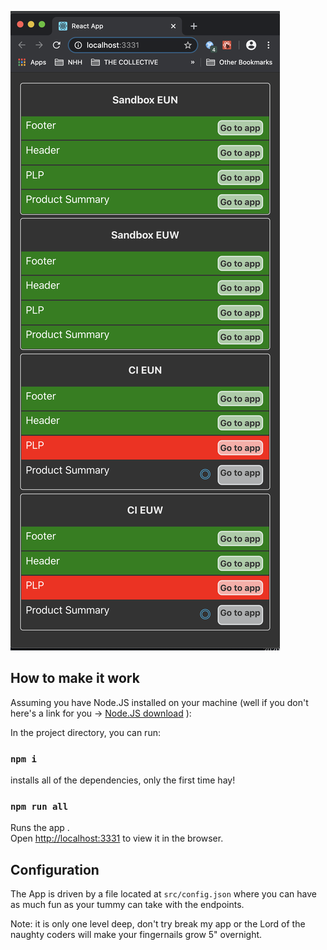 ![Example](https://github.com/AlzAmido/HealthCheck-App/blob/master/example.png)


## How to make it work

Assuming you have Node.JS installed on your machine (well if you don't here's a link for you -> [Node.JS download](https://nodejs.org/en/download/) ):

In the project directory, you can run:

### `npm i`

installs all of the dependencies, only the first time hay!

### `npm run all`

Runs the app .<br />
Open [http://localhost:3331](http://localhost:3331) to view it in the browser.


## Configuration

The App is driven by a file located at ```src/config.json``` where you can have as much fun as your tummy can take with the endpoints.





Note: it is only one level deep, don't try break my app or the Lord of the naughty coders will make your fingernails grow 5" overnight.